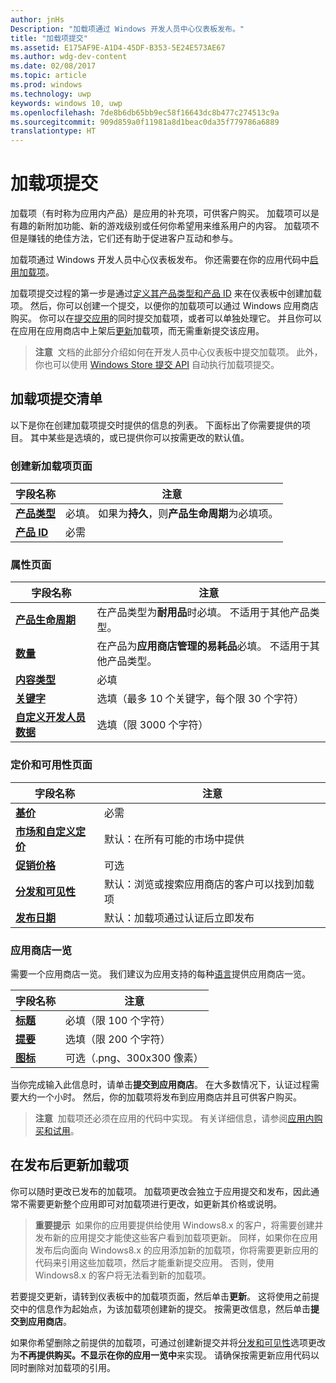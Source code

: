 ```yaml
---
author: jnHs
Description: "加载项通过 Windows 开发人员中心仪表板发布。"
title: "加载项提交"
ms.assetid: E175AF9E-A1D4-45DF-B353-5E24E573AE67
ms.author: wdg-dev-content
ms.date: 02/08/2017
ms.topic: article
ms.prod: windows
ms.technology: uwp
keywords: windows 10, uwp
ms.openlocfilehash: 7de8b6db65bb9ec58f16643dc8b477c274513c9a
ms.sourcegitcommit: 909d859a0f11981a8d1beac0da35f779786a6889
translationtype: HT
---
```

# <a name="add-on-submissions"></a>加载项提交

加载项（有时称为应用内产品）是应用的补充项，可供客户购买。 加载项可以是有趣的新附加功能、新的游戏级别或任何你希望用来维系用户的内容。 加载项不但是赚钱的绝佳方法，它们还有助于促进客户互动和参与。

加载项通过 Windows 开发人员中心仪表板发布。 你还需要在你的应用代码中[启用加载项](../monetize/in-app-purchases-and-trials.md)。

加载项提交过程的第一步是通过[定义其产品类型和产品 ID](set-your-add-on-product-id.md) 来在仪表板中创建加载项。 然后，你可以创建一个提交，以便你的加载项可以通过 Windows 应用商店购买。 你可以在[提交应用](app-submissions.md)的同时提交加载项，或者可以单独处理它。 并且你可以在应用在应用商店中上架后[更新](#updating-an-add-on-after-publication)加载项，而无需重新提交该应用。

> **注意**&nbsp;&nbsp;文档的此部分介绍如何在开发人员中心仪表板中提交加载项。 此外，你也可以使用 [Windows Store 提交 API](../monetize/create-and-manage-submissions-using-windows-store-services.md) 自动执行加载项提交。

## <a name="checklist-for-submitting-an-add-on"></a>加载项提交清单

以下是你在创建加载项提交时提供的信息的列表。 下面标出了你需要提供的项目。 其中某些是选填的，或已提供你可以按需更改的默认值。

### <a name="create-a-new-add-on-page"></a>创建新加载项页面
| 字段名称                    | 注意                            |
|-------------------------------|----------------------------------|
| [**产品类型**](set-your-add-on-product-id.md#product-type)      | 必填。 如果为**持久**，则**产品生命周期**为必填项。 |  
| [**产品 ID**](set-your-add-on-product-id.md#product-id)          | 必需 |        

<span/>

### <a name="properties-page"></a>属性页面
| 字段名称                    | 注意                              |   
|-------------------------------|------------------------------------|
| [**产品生命周期**](enter-add-on-properties.md#product-lifetime)  | 在产品类型为**耐用品**时必填。 不适用于其他产品类型。 |
| [**数量**](enter-add-on-properties.md#quantity)  | 在产品为**应用商店管理的易耗品**必填。 不适用于其他产品类型。
| [**内容类型**](enter-add-on-properties.md#content-type)          | 必填       |               
| [**关键字**](enter-add-on-properties.md#keywords)                  | 选填（最多 10 个关键字，每个限 30 个字符） |
| [**自定义开发人员数据**](enter-add-on-properties.md#custom-developer-data)                               | 选填（限 3000 个字符）             |

<span/>

### <a name="pricing-and-availability-page"></a>定价和可用性页面
| 字段名称                    | 注意                                       |
|-------------------------------|---------------------------------------------|
| [**基价**](set-add-on-pricing-and-availability.md#base-price)                | 必需                                    |
| [**市场和自定义定价**](set-add-on-pricing-and-availability.md#markets-and-custom-prices)  | 默认：在所有可能的市场中提供 |
| [**促销价格**](put-apps-and-add-ons-on-sale.md)               | 可选                             |
| [**分发和可见性**](set-add-on-pricing-and-availability.md#distribution-and-visibility)   | 默认：浏览或搜索应用商店的客户可以找到加载项 |
| [**发布日期**](set-add-on-pricing-and-availability.md#publish-date)                | 默认：加载项通过认证后立即发布 |

<span/>

### <a name="store-listings"></a>应用商店一览
需要一个应用商店一览。 我们建议为应用支持的每种[语言](create-add-on-store-listings.md#languages)提供应用商店一览。

| 字段名称                    | 注意                                       |
|-------------------------------|---------------------------------------------|
| [**标题**](create-add-on-store-listings.md#title)                    | 必填（限 100 个字符）              |
| [**提要**](create-add-on-store-listings.md#description)       | 选填（限 200 个字符）              |
| [**图标**](create-add-on-store-listings.md#icon)                    | 可选（.png、300x300 像素）             |

<span/>

当你完成输入此信息时，请单击**提交到应用商店**。 在大多数情况下，认证过程需要大约一个小时。 然后，你的加载项将发布到应用商店并且可供客户购买。

>**注意**&nbsp;&nbsp;加载项还必须在应用的代码中实现。 有关详细信息，请参阅[应用内购买和试用](../monetize/in-app-purchases-and-trials.md)。


## <a name="updating-an-add-on-after-publication"></a>在发布后更新加载项

你可以随时更改已发布的加载项。 加载项更改会独立于应用提交和发布，因此通常不需要更新整个应用即可对加载项进行更改，如更新其价格或说明。

> **重要提示**&nbsp;&nbsp;如果你的应用要提供给使用 Windows8.x 的客户，将需要创建并发布新的应用提交才能使这些客户看到加载项更新。 同样，如果你在应用发布后向面向 Windows8.x 的应用添加新的加载项，你将需要更新应用的代码来引用这些加载项，然后才能重新提交应用。 否则，使用 Windows8.x 的客户将无法看到新的加载项。

若要提交更新，请转到仪表板中的加载项页面，然后单击**更新**。 这将使用之前提交中的信息作为起始点，为该加载项创建新的提交。 按需更改信息，然后单击**提交到应用商店**。

如果你希望删除之前提供的加载项，可通过创建新提交并将[分发和可见性](set-add-on-pricing-and-availability.md)选项更改为**不再提供购买。不显示在你的应用一览中**来实现。 请确保按需更新应用代码以同时删除对加载项的引用。
